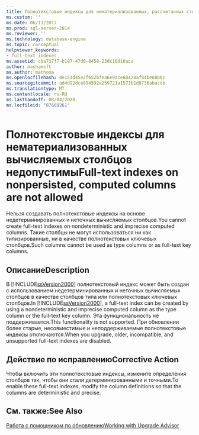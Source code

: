 ```yaml
---
title: Полнотекстовые индексы для нематериализованных, рассчитанных столбцов не допускаются | Документация Майкрософт
ms.custom: ''
ms.date: 06/13/2017
ms.prod: sql-server-2014
ms.reviewer: ''
ms.technology: database-engine
ms.topic: conceptual
helpviewer_keywords:
- full-text indexes
ms.assetid: cba737f7-b187-47d0-8458-23dc18d18aca
author: mashamsft
ms.author: mathoma
ms.openlocfilehash: de153d45e2f652bfea6e9dce68428af84be68b6c
ms.sourcegitcommit: ad4d92dce894592a259721a1571b1d8736abacdb
ms.translationtype: MT
ms.contentlocale: ru-RU
ms.lasthandoff: 08/04/2020
ms.locfileid: "87669261"
---
```

# <a name="full-text-indexes-on-nonpersisted-computed-columns-are-not-allowed"></a><span data-ttu-id="0ac06-102">Полнотекстовые индексы для нематериализованных вычисляемых столбцов недопустимы</span><span class="sxs-lookup"><span data-stu-id="0ac06-102">Full-text indexes on nonpersisted, computed columns are not allowed</span></span>
  <span data-ttu-id="0ac06-103">Нельзя создавать полнотекстовые индексы на основе недетерминированных и неточных вычисляемых столбцов.</span><span class="sxs-lookup"><span data-stu-id="0ac06-103">You cannot create full-text indexes on nondeterministic and imprecise computed columns.</span></span> <span data-ttu-id="0ac06-104">Такие столбцы не могут использоваться ни как типизированные, ни в качестве полнотекстовых ключевых столбцов.</span><span class="sxs-lookup"><span data-stu-id="0ac06-104">Such columns cannot be used as type columns or as full-text key columns.</span></span>  
  
## <a name="description"></a><span data-ttu-id="0ac06-105">Описание</span><span class="sxs-lookup"><span data-stu-id="0ac06-105">Description</span></span>  
 <span data-ttu-id="0ac06-106">В [!INCLUDE[ssVersion2000](../../includes/ssversion2000-md.md)] полнотекстовый индекс может быть создан с использованием недетерминированных и неточных вычисляемых столбцов в качестве столбцов типа или полнотекстовых ключевых столбцов.</span><span class="sxs-lookup"><span data-stu-id="0ac06-106">In [!INCLUDE[ssVersion2000](../../includes/ssversion2000-md.md)], a full-text index can be created by using a nondeterministic and imprecise computed column as the type column or the full-text key column.</span></span> <span data-ttu-id="0ac06-107">Эта функциональность не поддерживается.</span><span class="sxs-lookup"><span data-stu-id="0ac06-107">This functionality is not supported.</span></span> <span data-ttu-id="0ac06-108">При обновлении более старые, несовместимые и неподдерживаемые полнотекстовые индексы отключаются.</span><span class="sxs-lookup"><span data-stu-id="0ac06-108">When you upgrade, older, incompatible, and unsupported full-text indexes are disabled.</span></span>  
  
## <a name="corrective-action"></a><span data-ttu-id="0ac06-109">Действие по исправлению</span><span class="sxs-lookup"><span data-stu-id="0ac06-109">Corrective Action</span></span>  
 <span data-ttu-id="0ac06-110">Чтобы включить эти полнотекстовые индексы, измените определения столбцов так, чтобы они стали детерминированными и точными.</span><span class="sxs-lookup"><span data-stu-id="0ac06-110">To enable these full-text indexes, modify the column definitions so that the columns are deterministic and precise.</span></span>  
  
## <a name="see-also"></a><span data-ttu-id="0ac06-111">См. также:</span><span class="sxs-lookup"><span data-stu-id="0ac06-111">See Also</span></span>  
 [<span data-ttu-id="0ac06-112">Работа с помощником по обновлению</span><span class="sxs-lookup"><span data-stu-id="0ac06-112">Working with Upgrade Advisor</span></span>](../../../2014/sql-server/install/working-with-upgrade-advisor.md)  
  
  
